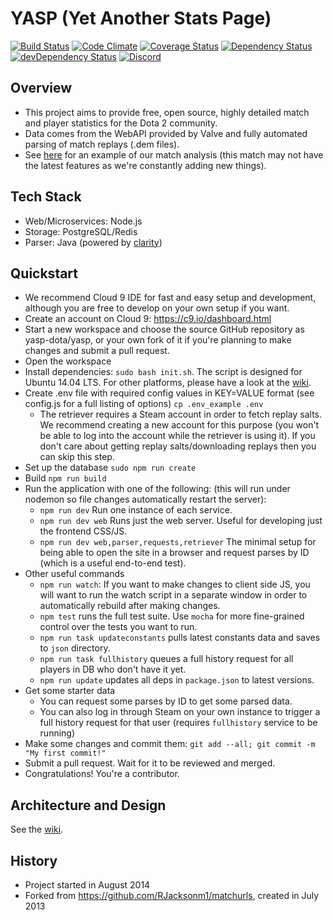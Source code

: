 YASP (Yet Another Stats Page)
====
[![Build Status](https://travis-ci.org/yasp-dota/yasp.svg)](https://travis-ci.org/yasp-dota/yasp)
[![Code Climate](https://codeclimate.com/github/yasp-dota/yasp/badges/gpa.svg)](https://codeclimate.com/github/yasp-dota/yasp)
[![Coverage Status](https://coveralls.io/repos/yasp-dota/yasp/badge.svg)](https://coveralls.io/r/yasp-dota/yasp)
[![Dependency Status](https://david-dm.org/yasp-dota/yasp.svg)](https://david-dm.org/yasp-dota/yasp)
[![devDependency Status](https://david-dm.org/yasp-dota/yasp/dev-status.svg)](https://david-dm.org/yasp-dota/yasp#info=devDependencies)
[![Discord](https://img.shields.io/badge/Discord-join%20chat%20%E2%86%92-738bd7.svg?style=flat-square)](https://discord.gg/0o5SQGbXuWCNDcaF)

Overview
----

* This project aims to provide free, open source, highly detailed match and player statistics for the Dota 2 community.
* Data comes from the WebAPI provided by Valve and fully automated parsing of match replays (.dem files).
* See [here](http://yasp.co/matches/1912366402) for an example of our match analysis (this match may not have the latest features as we're constantly adding new things).

Tech Stack
----
* Web/Microservices: Node.js
* Storage: PostgreSQL/Redis
* Parser: Java (powered by [clarity](https://github.com/skadistats/clarity))

Quickstart
----
* We recommend Cloud 9 IDE for fast and easy setup and development, although you are free to develop on your own setup if you want.
* Create an account on Cloud 9: https://c9.io/dashboard.html
* Start a new workspace and choose the source GitHub repository as yasp-dota/yasp, or your own fork of it if you're planning to make changes and submit a pull request.
* Open the workspace
* Install dependencies: `sudo bash init.sh`. The script is designed for Ubuntu 14.04 LTS.  For other platforms, please have a look at the [wiki](https://github.com/yasp-dota/yasp/wiki/Installation-for-other-platforms).
* Create .env file with required config values in KEY=VALUE format (see config.js for a full listing of options) `cp .env_example .env`
  * The retriever requires a Steam account in order to fetch replay salts.  We recommend creating a new account for this purpose (you won't be able to log into the account while the retriever is using it).  If you don't care about getting replay salts/downloading replays then you can skip this step.
* Set up the database `sudo npm run create`
* Build `npm run build`
* Run the application with one of the following: (this will run under nodemon so file changes automatically restart the server): 
  * `npm run dev` Run one instance of each service.
  * `npm run dev web` Runs just the web server.  Useful for developing just the frontend CSS/JS.
  * `npm run dev web,parser,requests,retriever` The minimal setup for being able to open the site in a browser and request parses by ID (which is a useful end-to-end test).
* Other useful commands
  * `npm run watch`: If you want to make changes to client side JS, you will want to run the watch script in a separate window in order to automatically rebuild after making changes.
  * `npm test` runs the full test suite.  Use `mocha` for more fine-grained control over the tests you want to run.
  * `npm run task updateconstants` pulls latest constants data and saves to `json` directory.
  * `npm run task fullhistory` queues a full history request for all players in DB who don't have it yet.
  * `npm run update` updates all deps in `package.json` to latest versions.
* Get some starter data
  * You can request some parses by ID to get some parsed data.  
  * You can also log in through Steam on your own instance to trigger a full history request for that user (requires `fullhistory` service to be running)
* Make some changes and commit them: `git add --all; git commit -m "My first commit!"`
* Submit a pull request.  Wait for it to be reviewed and merged.
* Congratulations!  You're a contributor.

Architecture and Design
----
See the [wiki](https://github.com/yasp-dota/yasp/wiki/Architecture-and-Design).

History
----
* Project started in August 2014
* Forked from https://github.com/RJacksonm1/matchurls, created in July 2013
